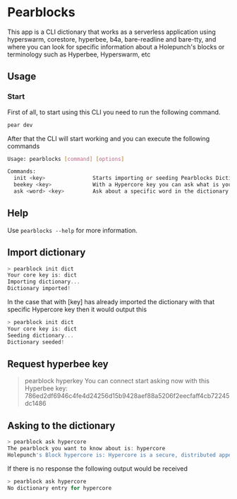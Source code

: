 # Pearblocks

This app is a CLI dictionary that works as a serverless application using hyperswarm, corestore, hyperbee, b4a, bare-readline and bare-tty, and where you can look for specific information about a Holepunch's blocks or terminology such as Hyperbee, Hyperswarm, etc

## Usage

### Start

First of all, to start using this CLI you need to run the following command.

```js
pear dev
```

After that the CLI will start working and you can execute the following commands

```bash
Usage: pearblocks [command] [options]

Commands:
  init <key>               Starts importing or seeding Pearblocks Dictionary with a specific Hypercore Key
  beekey <key>             With a Hypercore key you can ask what is your Hyperbee Key
  ask <word> <key>         Ask about a specific word in the dictionary with a specific Hypercore key
```

## Help

Use `pearblocks --help` for more information.

## Import dictionary

```js
> pearblock init dict
Your core key is: dict
Importing dictionary...
Dictionary imported!
```

In the case that with [key] has already imported the dictionary with that specific Hypercore key then it would output this

```js
> pearblock init dict
Your core key is: dict
Seeding dictionary...
Dictionary seeded!
```

## Request hyperbee key

> pearblock hyperkey
> You can connect start asking now with this Hyperbee key: 786ed2df6946c4fe4d24256d15b9428aef88a5206f2eecfaff4cb72245dc1486

## Asking to the dictionary

```js
> pearblock ask hypercore
The pearblock you want to know about is: hypercore
Holepunch's Block hypercore is: Hypercore is a secure, distributed append-only log built for sharing large datasets and streams of real-time data. It comes with a secure transport protocol, making it easy to build fast and scalable peer-to-peer applications.
```

If there is no response the following output would be received

```js
> pearblock ask hypercore
No dictionary entry for hypercore
```
